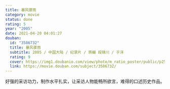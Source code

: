 ```yaml
---
title: 暴风骤雨
category: movie
status: done
rating: 5
year: "2005"
date: 2021-04-20 04:01:27
douban:
  id: "3586732"
  title: 暴风骤雨
  subtitle: 2005 / 中国大陆 / 纪录片 / 蒋樾 段锦川 / 于洋
  rating: 9
  cover: https://img1.doubanio.com/view/photo/m_ratio_poster/public/p2537378059.jpg
  link: https://movie.douban.com/subject/3586732/
---
```


好强的采访功力，制作水平扎实，让采访人物能畅所欲言，难得的口述历史作品。